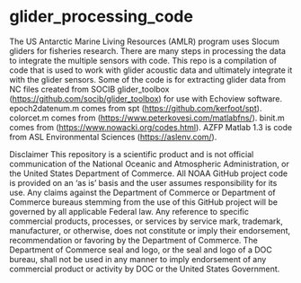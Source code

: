 # glider_processing_code
The US Antarctic Marine Living Resources (AMLR) program uses Slocum gliders for fisheries research. There are many steps in processing the data to integrate the multiple sensors with code. This repo is a compilation of code that is used to work with glider acoustic data and ultimately integrate it with the glider sensors. Some of the code is for extracting glider data from NC files created from SOCIB glider_toolbox (https://github.com/socib/glider_toolbox) for use with Echoview software. 
epoch2datenum.m comes from spt (https://github.com/kerfoot/spt). 
colorcet.m comes from (https://www.peterkovesi.com/matlabfns/).
binit.m comes from (https://www.nowacki.org/codes.html).
AZFP Matlab 1.3 is code from ASL Environmental Sciences (https://aslenv.com/).

Disclaimer
This repository is a scientific product and is not official communication of the National Oceanic and Atmospheric Administration, or the United States Department of Commerce. All NOAA GitHub project code is provided on an ‘as is’ basis and the user assumes responsibility for its use. Any claims against the Department of Commerce or Department of Commerce bureaus stemming from the use of this GitHub project will be governed by all applicable Federal law. Any reference to specific commercial products, processes, or services by service mark, trademark, manufacturer, or otherwise, does not constitute or imply their endorsement, recommendation or favoring by the Department of Commerce. The Department of Commerce seal and logo, or the seal and logo of a DOC bureau, shall not be used in any manner to imply endorsement of any commercial product or activity by DOC or the United States Government.
